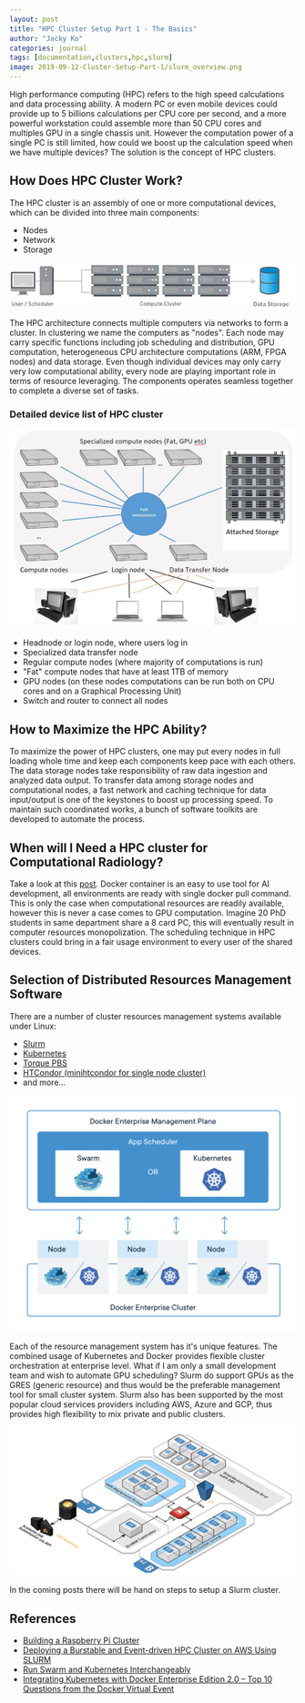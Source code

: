 ```yaml
---
layout: post
title: "HPC Cluster Setup Part 1 - The Basics"
author: "Jacky Ko"
categories: journal
tags: [documentation,clusters,hpc,slurm]
image: 2019-09-12-Cluster-Setup-Part-1/slurm_overview.png
---
```


High performance computing (HPC) refers to the high speed calculations and data processing ability. A modern PC or even mobile devices could provide up to 5 billions calculations per CPU core per second, and a more powerful workstation could assemble more than 50 CPU cores and multiples GPU in a single chassis unit. However the computation power of a single PC is still limited, how could we boost up the calculation speed when we have multiple devices? The solution is the concept of HPC clusters.

## How Does HPC Cluster Work?
The HPC cluster is an assembly of one or more computational devices, which can be divided into three main components:
- Nodes
- Network
- Storage

![alt text](../assets/img/2019-09-12-Cluster-Setup-Part-1/how-hpc-works.jpg "Main components of HPC cluster")

The HPC architecture connects multiple computers via networks to form a cluster. In clustering we name the computers as "nodes". Each node may carry specific functions including job scheduling and distribution, GPU computation, heterogeneous CPU architecture computations (ARM, FPGA nodes) and data storage. Even though individual devices may only carry very low computational ability, every node are playing important role in terms of resource leveraging. The components operates seamless together to complete a diverse set of tasks.

### Detailed device list of HPC cluster
![alt text](../assets/img/2019-09-12-Cluster-Setup-Part-1/HPCCluster.jpg "HPC cluster")
- Headnode or login node, where users log in
- Specialized data transfer node
- Regular compute nodes (where majority of computations is run)
- "Fat" compute nodes that have at least 1TB of memory
- GPU nodes (on these nodes computations can be run both on CPU cores and on a Graphical Processing Unit)
- Switch and router to connect all nodes

## How to Maximize the HPC Ability?
To maximize the power of HPC clusters, one may put every nodes in full loading whole time and keep each components keep pace with each others. The data storage nodes take responsibility of raw data ingestion and analyzed data output. To transfer data among storage nodes and computational nodes, a fast network and caching technique for data input/output is one of the keystones to boost up processing speed. To maintain such coordinated works, a bunch of software toolkits are developed to automate the process.

## When will I Need a HPC cluster for Computational Radiology?
Take a look at this [post](https://www.reddit.com/r/MachineLearning/comments/6xzv3h/d_which_gpu_scheduler_are_you_using_in_your/). Docker container is an easy to use tool for AI development, all environments are ready with single docker pull command. This is only the case when computational resources are readily available, however this is never a case comes to GPU computation. Imagine 20 PhD students in same department share a 8 card PC, this will eventually result in computer resources monopolization. The scheduling technique in HPC clusters could bring in a fair usage environment to every user of the shared devices.

## Selection of Distributed Resources Management Software
There are a number of cluster resources management systems available under Linux:
- [Slurm](https://slurm.schedmd.com/overview.html)
- [Kubernetes](https://kubernetes.io/)
- [Torque PBS](https://help.ubuntu.com/community/TorquePbsHowto)
- [HTCondor (minihtcondor for single node cluster)](https://research.cs.wisc.edu/htcondor/)
- and more...

![alt text](../assets/img/2019-09-12-Cluster-Setup-Part-1/swarm+kubernetes.png "Docker and Kubernetes")

Each of the resource management system has it's unique features. The combined usage of Kubernetes and Docker provides flexible cluster orchestration at enterprise level. What if I am only a small development team and wish to automate GPU scheduling? Slurm do support GPUs as the GRES (generic resource) and thus would be the preferable management tool for small cluster system. Slurm also has been supported by the most popular cloud services providers including AWS, Azure and GCP, thus provides high flexibility to mix private and public clusters.

![alt text](../assets/img/2019-09-12-Cluster-Setup-Part-1/pt2.jpg "Slurm support in AWS")

In the coming posts there will be hand on steps to setup a Slurm cluster.

## References
- [Building a Raspberry Pi Cluster](https://medium.com/@glmdev/building-a-raspberry-pi-cluster-784f0df9afbd)
- [Deploying a Burstable and Event-driven HPC Cluster on AWS Using SLURM](https://aws.amazon.com/blogs/compute/deploying-a-burstable-and-event-driven-hpc-cluster-on-aws-using-slurm-part-1/)
- [Run Swarm and Kubernetes Interchangeably](https://www.docker.com/products/orchestration)
- [Integrating Kubernetes with Docker Enterprise Edition 2.0 – Top 10 Questions from the Docker Virtual Event](https://blog.docker.com/2018/05/integrating-kubernetes-docker-enterprise-edition-2-0-top-10-questions-docker-virtual-event/)